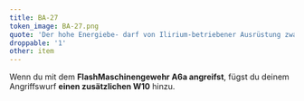 ```yaml
---
title: BA-27
token_image: BA-27.png
quote: 'Der hohe Energiebe- darf von Ilirium-betriebener Ausrüstung zwang die Unions- Ingenieure dazu, die Batterieserie BA-27 zu entwickeln, die den Leistungsspitzen gekoppelter Kondensatoren widerstehen kann.'
droppable: '1'
other: item
---
```


Wenn du mit dem **FlashMaschinengewehr A6a angreifst**, fügst du deinem Angriffswurf **einen zusätzlichen W10** hinzu.
